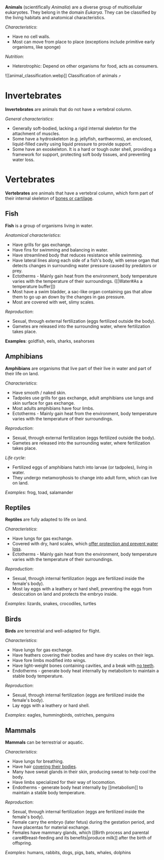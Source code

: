 **Animals** (scientifically *Animalia*) are a diverse group of <span class="hi-green">multicellular eukaryotes</span>. They belong in the domain *Eukarya*. They can be classified by the living habitats and anatomical characteristics.

*Characteristics*:
- Have <span class="hi-green">no cell walls</span>.
- Most can move from place to place
  (exceptions include primitive early organisms, like sponge)

*Nutrition*:
- <span class="hi-blue">Heterotrophic</span>: Depend on other organisms for food, acts as consumers.

![[animal_classification.webp]]
Classification of animals ⤴️

# Invertebrates
**Invertebrates** are animals that <span class="hi-green">do not have a vertebral column</span>.

*General characteristics*:
- Generally <span class="hi-green">soft-bodied</span>, lacking a rigid internal skeleton for the attachment of muscles.
- Some have a <span class="hi-blue">hydroskeleton</span> (e.g. jellyfish, earthworms), an <span class="hi-green">enclosed, liquid-filled cavity</span> using <span class="hi-green">liquid pressure</span> to provide support.
- Some have an <span class="hi-blue">exoskeleton</span>. It is a <span class="hi-green">hard or tough outer shell</span>, providing a framework for support, protecting soft body tissues, and <span class="hi-green">preventing water loss</span>.

# Vertebrates
**Vertebrates** are animals that have a <span class="hi-blue">vertebral column</span>, which form part of their internal skeleton of <u>bones or cartilage</u>.

## Fish
**Fish** is a group of organisms living in water.

*Anatomical characteristics*:
- Have <span class="hi-blue">grills</span> for gas exchange.
- Have <span class="hi-blue">fins</span> for swimming and balancing in water.
- Have <span class="hi-blue">streamlined body</span> that reduces resistance while swimming.
- Have <span class="hi-blue">lateral lines</span> along each side of a fish's body, with <span class="hi-green">sense organ</span> that detects changes in surrounding water pressure caused by predators or prey.
- <span class="hi-blue">Ectotherms</span> - Mainly <span class="hi-green">gain heat from the environment</span>, body temperature varies with the temperature of their surroundings. ([[Water#As a temperature buffer]])
- Most have a <span class="hi-blue">swim bladder</span>, a sac-like organ <span class="hi-green">containing gas</span> that allow them to go up an down by the changes in gas pressure.
- Most are covered with <span class="hi-green">wet, slimy</span> <span class="hi-blue">scales</span>.

*Reproduction*:
- Sexual, through <span class="hi-blue">external fertilization</span> (eggs fertilized outside the body).
- Gametes are released into the surrounding water, where fertilization takes place.

**Examples**: goldfish, eels, sharks, seahorses

## Amphibians
**Amphibians** are organisms that live part of their live in water and part of their life on land.

*Characteristics*:
- Have <span class="hi-green">smooth / naked</span> <span class="hi-blue">skin</span>.
- Tadpoles use <span class="hi-blue">grills</span> for gas exchange, adult amphibians use <span class="hi-blue">lungs and skin surface</span> for gas exchange.
- Most adults amphibians have four limbs.
- <span class="hi-blue">Ectotherms</span> - Mainly <span class="hi-green">gain heat from the environment</span>, body temperature varies with the temperature of their surroundings.

*Reproduction*:
- Sexual, through <span class="hi-blue">external fertilization</span> (eggs fertilized outside the body).
- Gametes are released into the surrounding water, where fertilization takes place.

*Life cycle*:
- Fertilized eggs of amphibians hatch into <span class="hi-blue">larvae</span> (or <span class="hi-blue">tadpoles</span>), living in water.
- They undergo <span class="hi-blue">metamorphosis</span> to change into adult form, which can live on land.

*Examples*: frog, toad, salamander

## Reptiles
**Reptiles** are fully adapted to life on land.

*Characteristics*:
- Have <span class="hi-blue">lungs</span> for gas exchange.
- Covered with <span class="hi-green">dry, hard</span> <span class="hi-blue">scales</span>, which <u>offer protection and prevent water loss</u>.
- <span class="hi-blue">Ectotherms</span> - Mainly <span class="hi-green">gain heat from the environment</span>, body temperature varies with the temperature of their surroundings.

*Reproduction*:
- Sexual, through <span class="hi-blue">internal fertilization</span> (eggs are fertilized inside the female's body).
- Most lay eggs with a leathery or hard shell, preventing the eggs from desiccation on land and protects the embryo inside.

*Examples*: lizards, snakes, crocodiles, turtles

## Birds
**Birds** are terrestrial and well-adapted for flight.

*Characteristics*:
- Have <span class="hi-blue">lungs</span> for gas exchange.
- Have <span class="hi-blue">feathers</span> covering their bodies and have dry scales on their legs.
- Have <span class="hi-blue">fore limbs</span> modified into <span class="hi-blue">wings</span>.
- Have <span class="hi-blue">light-weight bones</span> <span class="hi-green">containing cavities</span>, and a <span class="hi-blue">beak</span> with <u>no teeth</u>.
- <span class="hi-blue">Endotherms</span> - <span class="hi-green">generate body heat internally by metabolism</span> to <span class="hi-green">maintain a stable body temperature</span>.

*Reproduction*:
- Sexual, through <span class="hi-blue">internal fertilization</span> (eggs are fertilized inside the female's body).
- Lay eggs with a leathery or hard shell.

*Examples*: eagles, hummingbirds, ostriches, penguins

## Mammals
**Mammals** can be terrestrial or aquatic.

*Characteristics*:
- Have <span class="hi-blue">lungs</span> for breathing.
- Have <span class="hi-blue">hair</span> <u>covering their bodies</u>.
- Many have <span class="hi-green">sweat glands</span> in their skin, producing sweat to help cool the body.
- Have limbs specialized for their way of locomotion.
- <span class="hi-blue">Endotherms</span> - <span class="hi-green">generate body heat internally</span> by [[metabolism]] to <span class="hi-green">maintain a stable body temperature</span>.

*Reproduction*:
- Sexual, through <span class="hi-blue">internal fertilization</span> (eggs are fertilized inside the female's body).
- <span class="hi-green">Female carry the embryo</span> (later fetus) during the gestation period, and have <span class="hi-blue">placentas</span> for material exchange.
- Females have <span class="hi-blue">mammary glands</span>, which [[Birth process and parental care#Breast-feeding and its benefits|produce milk]] after the birth of offspring.

*Examples*: humans, rabbits, dogs, pigs, bats, whales, dolphins
